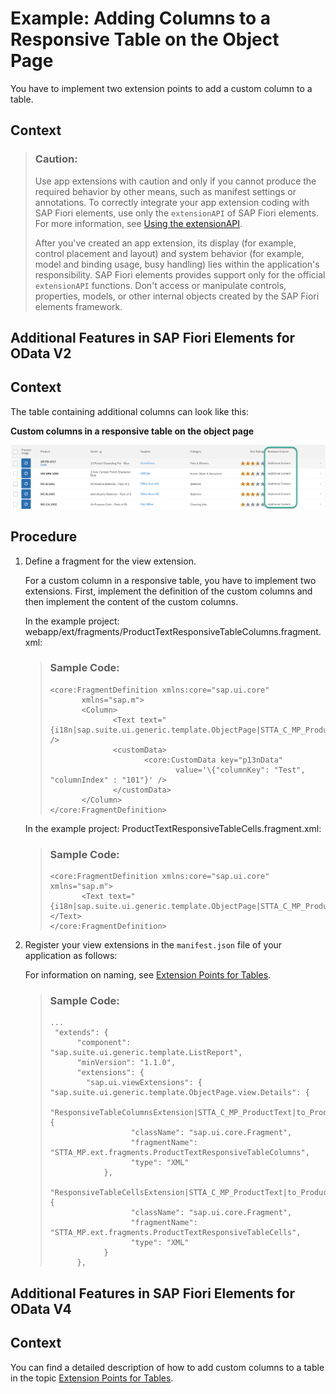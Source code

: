 <!-- loioc174923c270049c4b73d646cc688b8d9 -->

# Example: Adding Columns to a Responsive Table on the Object Page

You have to implement two extension points to add a custom column to a table.



## Context

> ### Caution:  
> Use app extensions with caution and only if you cannot produce the required behavior by other means, such as manifest settings or annotations. To correctly integrate your app extension coding with SAP Fiori elements, use only the `extensionAPI` of SAP Fiori elements. For more information, see [Using the extensionAPI](using-the-extensionapi-bd2994b.md).
> 
> After you've created an app extension, its display \(for example, control placement and layout\) and system behavior \(for example, model and binding usage, busy handling\) lies within the application's responsibility. SAP Fiori elements provides support only for the official `extensionAPI` functions. Don't access or manipulate controls, properties, models, or other internal objects created by the SAP Fiori elements framework.

<a name="task_yhy_gqg_d4b"/>

<!-- task\_yhy\_gqg\_d4b -->

## Additional Features in SAP Fiori Elements for OData V2



## Context

The table containing additional columns can look like this:

  
  
**Custom columns in a responsive table on the object page**

![](images/Custom_columns_in_responsive_table_on_object_page_fe17dac.png "Custom columns in a responsive table on the object page")



<a name="task_yhy_gqg_d4b__steps_tzk_4qg_d4b"/>

## Procedure

1.  Define a fragment for the view extension.

    For a custom column in a responsive table, you have to implement two extensions. First, implement the definition of the custom columns and then implement the content of the custom columns.

    In the example project: webapp/ext/fragments/ProductTextResponsiveTableColumns.fragment.xml:

    > ### Sample Code:  
    > ```
    > <core:FragmentDefinition xmlns:core="sap.ui.core"
    >        xmlns="sap.m">
    >        <Column>
    >               <Text text="{i18n|sap.suite.ui.generic.template.ObjectPage|STTA_C_MP_Product>xfld.BreakoutColumn}" />
    >               <customData>
    >                      <core:CustomData key="p13nData"
    >                             value='\{"columnKey": "Test", "columnIndex" : "101"}' />
    >               </customData>
    >        </Column>
    > </core:FragmentDefinition>
    > 
    > ```

    In the example project: ProductTextResponsiveTableCells.fragment.xml:

    > ### Sample Code:  
    > ```
    > <core:FragmentDefinition xmlns:core="sap.ui.core" xmlns="sap.m">
    >        <Text text="{i18n|sap.suite.ui.generic.template.ObjectPage|STTA_C_MP_Product>xfld.BreakoutColumnContent}"></Text>
    > </core:FragmentDefinition>
    > 
    > ```

2.  Register your view extensions in the `manifest.json` file of your application as follows:

    For information on naming, see [Extension Points for Tables](extension-points-for-tables-d525522.md).

    > ### Sample Code:  
    > ```
    > ...
    >  "extends": {
    >       "component": "sap.suite.ui.generic.template.ListReport",
    >       "minVersion": "1.1.0",
    >       "extensions": {
    >         "sap.ui.viewExtensions": {
    > "sap.suite.ui.generic.template.ObjectPage.view.Details": {
    >             "ResponsiveTableColumnsExtension|STTA_C_MP_ProductText|to_ProductText::com.sap.vocabularies.UI.v1.LineItem": {
    >                   "className": "sap.ui.core.Fragment",
    >                   "fragmentName": "STTA_MP.ext.fragments.ProductTextResponsiveTableColumns",
    >                   "type": "XML"
    >             },
    >             "ResponsiveTableCellsExtension|STTA_C_MP_ProductText|to_ProductText::com.sap.vocabularies.UI.v1.LineItem": {
    >                   "className": "sap.ui.core.Fragment",
    >                   "fragmentName": "STTA_MP.ext.fragments.ProductTextResponsiveTableCells",
    >                   "type": "XML"
    >             }    
    >       }, 
    > 
    > ```


<a name="task_c1y_4qg_d4b"/>

<!-- task\_c1y\_4qg\_d4b -->

## Additional Features in SAP Fiori Elements for OData V4



<a name="task_c1y_4qg_d4b__context_ptm_prs_h4b"/>

## Context

You can find a detailed description of how to add custom columns to a table in the topic [Extension Points for Tables](extension-points-for-tables-d525522.md).

